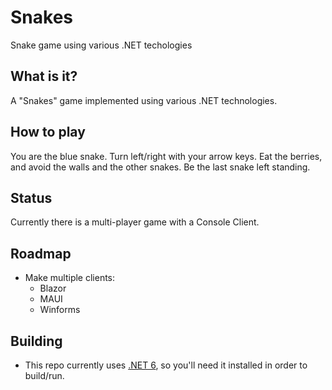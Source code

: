 # Snakes

Snake game using various .NET techologies

## What is it?
A "Snakes" game implemented using various .NET technologies.

## How to play
You are the blue snake. Turn left/right with your arrow keys. Eat the berries, and avoid the walls and the other snakes. Be the last snake left standing.

## Status
Currently there is a multi-player game with a Console Client.

## Roadmap
* Make multiple clients:
    * Blazor
    * MAUI
    * Winforms

## Building
* This repo currently uses [.NET 6](https://dotnet.microsoft.com/download/dotnet/6.0), so you'll need it installed in order to build/run.
